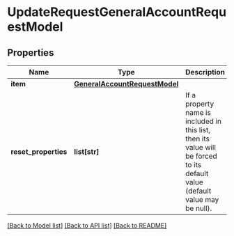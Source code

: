 # UpdateRequestGeneralAccountRequestModel

## Properties
Name | Type | Description | Notes
------------ | ------------- | ------------- | -------------
**item** | [**GeneralAccountRequestModel**](GeneralAccountRequestModel.md) |  | [optional] 
**reset_properties** | **list[str]** | If a property name is included in this list, then its value will be forced to its default value (default value may be null). | [optional] 

[[Back to Model list]](../README.md#documentation-for-models) [[Back to API list]](../README.md#documentation-for-api-endpoints) [[Back to README]](../README.md)

